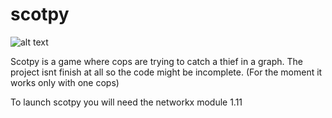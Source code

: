 # scotpy

![alt text](https://raw.githubusercontent.com/ananas-dev/scotpy/master/references/logo2.png)

Scotpy is a game where cops are trying to catch a thief in a graph.
The project isnt finish at all so the code might be incomplete.
(For the moment it works only with one cops)

To launch scotpy you will need the networkx module 1.11
